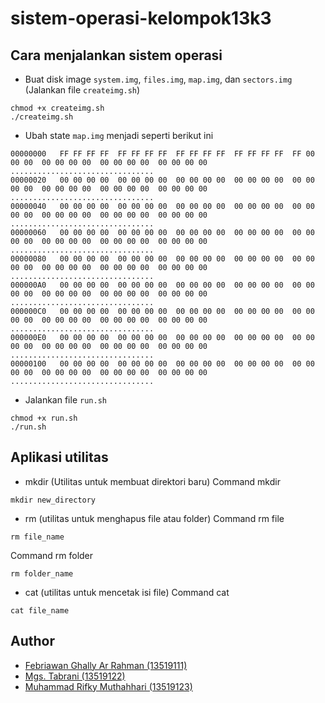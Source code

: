 # sistem-operasi-kelompok13k3

## Cara menjalankan sistem operasi
- Buat disk image `system.img`, `files.img`, `map.img`, dan `sectors.img` (Jalankan file `createimg.sh`)
```
chmod +x createimg.sh
./createimg.sh
```
- Ubah state `map.img` menjadi seperti berikut ini
```
00000000   FF FF FF FF  FF FF FF FF  FF FF FF FF  FF FF FF FF  FF 00 00 00  00 00 00 00  00 00 00 00  00 00 00 00  ................................
00000020   00 00 00 00  00 00 00 00  00 00 00 00  00 00 00 00  00 00 00 00  00 00 00 00  00 00 00 00  00 00 00 00  ................................
00000040   00 00 00 00  00 00 00 00  00 00 00 00  00 00 00 00  00 00 00 00  00 00 00 00  00 00 00 00  00 00 00 00  ................................
00000060   00 00 00 00  00 00 00 00  00 00 00 00  00 00 00 00  00 00 00 00  00 00 00 00  00 00 00 00  00 00 00 00  ................................
00000080   00 00 00 00  00 00 00 00  00 00 00 00  00 00 00 00  00 00 00 00  00 00 00 00  00 00 00 00  00 00 00 00  ................................
000000A0   00 00 00 00  00 00 00 00  00 00 00 00  00 00 00 00  00 00 00 00  00 00 00 00  00 00 00 00  00 00 00 00  ................................
000000C0   00 00 00 00  00 00 00 00  00 00 00 00  00 00 00 00  00 00 00 00  00 00 00 00  00 00 00 00  00 00 00 00  ................................
000000E0   00 00 00 00  00 00 00 00  00 00 00 00  00 00 00 00  00 00 00 00  00 00 00 00  00 00 00 00  00 00 00 00  ................................
00000100   00 00 00 00  00 00 00 00  00 00 00 00  00 00 00 00  00 00 00 00  00 00 00 00  00 00 00 00  00 00 00 00  ................................
```
- Jalankan file `run.sh`
```
chmod +x run.sh
./run.sh
```
## Aplikasi utilitas
- mkdir (Utilitas untuk membuat direktori baru) 
Command mkdir
```
mkdir new_directory
```
- rm (utilitas untuk menghapus file atau folder)
Command rm file
```
rm file_name
```
Command rm folder
```
rm folder_name
```
- cat (utilitas untuk mencetak isi file)
Command cat
```
cat file_name
```
## Author
- [Febriawan Ghally Ar Rahman (13519111)](https://github.com/ghallyy)
- [Mgs. Tabrani (13519122)](https://github.com/mgstabrani)
- [Muhammad Rifky Muthahhari (13519123)](https://github.com/rifkymuth)